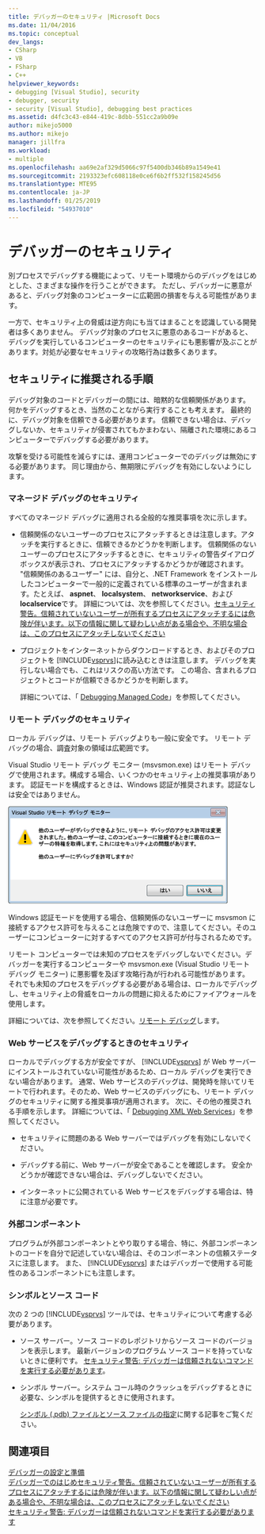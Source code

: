 ```yaml
---
title: デバッガーのセキュリティ |Microsoft Docs
ms.date: 11/04/2016
ms.topic: conceptual
dev_langs:
- CSharp
- VB
- FSharp
- C++
helpviewer_keywords:
- debugging [Visual Studio], security
- debugger, security
- security [Visual Studio], debugging best practices
ms.assetid: d4fc3c43-e844-419c-8dbb-551cc2a9b09e
author: mikejo5000
ms.author: mikejo
manager: jillfra
ms.workload:
- multiple
ms.openlocfilehash: aa69e2af329d5066c97f5400db346b89a1549e41
ms.sourcegitcommit: 2193323efc608118e0ce6f6b2ff532f158245d56
ms.translationtype: MTE95
ms.contentlocale: ja-JP
ms.lasthandoff: 01/25/2019
ms.locfileid: "54937010"
---
```

# <a name="debugger-security"></a>デバッガーのセキュリティ
別プロセスでデバッグする機能によって、リモート環境からのデバッグをはじめとした、さまざまな操作を行うことができます。 ただし、デバッガーに悪意があると、デバッグ対象のコンピューターに広範囲の損害を与える可能性があります。  
  
 一方で、セキュリティ上の脅威は逆方向にも当てはまることを認識している開発者は多くありません。 デバッグ対象のプロセスに悪意のあるコードがあると、デバッグを実行しているコンピューターのセキュリティにも悪影響が及ぶことがあります。対処が必要なセキュリティの攻略行為は数多くあります。  
  
## <a name="security-best-practices"></a>セキュリティに推奨される手順  
 デバッグ対象のコードとデバッガーの間には、暗黙的な信頼関係があります。 何かをデバッグするとき、当然のことながら実行することも考えます。 最終的に、デバッグ対象を信頼できる必要があります。 信頼できない場合は、デバッグしないか、セキュリティが侵害されてもかまわない、隔離された環境にあるコンピューターでデバッグする必要があります。  
  
 攻撃を受ける可能性を減らすには、運用コンピューターでのデバッグは無効にする必要があります。 同じ理由から、無期限にデバッグを有効にしないようにします。  
  
### <a name="managed-debugging-security"></a>マネージド デバッグのセキュリティ  
 すべてのマネージド デバッグに適用される全般的な推奨事項を次に示します。  
  
- 信頼関係のないユーザーのプロセスにアタッチするときは注意します。アタッチを実行するときに、信頼できるかどうかを判断します。 信頼関係のないユーザーのプロセスにアタッチするときに、セキュリティの警告ダイアログ ボックスが表示され、プロセスにアタッチするかどうかが確認されます。 "信頼関係のあるユーザー" には、自分と、.NET Framework をインストールしたコンピューターで一般的に定義されている標準のユーザーが含まれます。たとえば、 **aspnet**、 **localsystem**、 **networkservice**、および **localservice**です。 詳細については、次を参照してください。[セキュリティ警告。信頼されていないユーザーが所有するプロセスにアタッチするには危険が伴います。以下の情報に関して疑わしい点がある場合や、不明な場合は、このプロセスにアタッチしないでください](../debugger/security-warning-attaching-to-a-process-owned-by-an-untrusted-user.md)  
  
- プロジェクトをインターネットからダウンロードするとき、およびそのプロジェクトを [!INCLUDE[vsprvs](../code-quality/includes/vsprvs_md.md)]に読み込むときは注意します。 デバッグを実行しない場合でも、これはリスクの高い方法です。 この場合、含まれるプロジェクトとコードが信頼できるかどうかを判断します。  
  
  詳細については、「 [Debugging Managed Code](../debugger/debugging-managed-code.md)」を参照してください。  
  
### <a name="remote-debugging-security"></a>リモート デバッグのセキュリティ  
 ローカル デバッグは、リモート デバッグよりも一般に安全です。 リモート デバッグの場合、調査対象の領域は広範囲です。  
  
 Visual Studio リモート デバッグ モニター (msvsmon.exe) はリモート デバッグで使用されます。構成する場合、いくつかのセキュリティ上の推奨事項があります。 認証モードを構成するときは、Windows 認証が推奨されます。認証なしは安全ではありません。  
  
 ![エラー ダイアログ](../debugger/media/dbg_err_remotepermissionschanged.png "DBG_ERR_RemotePermissionsChanged")  
  
 Windows 認証モードを使用する場合、信頼関係のないユーザーに msvsmon に接続するアクセス許可を与えることは危険ですので、注意してください。そのユーザーにコンピューターに対するすべてのアクセス許可が付与されるためです。  
  
 リモート コンピューターでは未知のプロセスをデバッグしないでください。デバッガーを実行するコンピューターや msvsmon.exe (Visual Studio リモート デバッグ モニター) に悪影響を及ぼす攻略行為が行われる可能性があります。 それでも未知のプロセスをデバッグする必要がある場合は、ローカルでデバッグし、セキュリティ上の脅威をローカルの問題に抑えるためにファイアウォールを使用します。  
  
 詳細については、次を参照してください。[リモート デバッグ](../debugger/remote-debugging.md)します。  
  
### <a name="web-services-debugging-security"></a>Web サービスをデバッグするときのセキュリティ  
 ローカルでデバッグする方が安全ですが、 [!INCLUDE[vsprvs](../code-quality/includes/vsprvs_md.md)] が Web サーバーにインストールされていない可能性があるため、ローカル デバッグを実行できない場合があります。 通常、Web サービスのデバッグは、開発時を除いてリモートで行われます。そのため、Web サービスのデバッグにも、リモート デバッグのセキュリティに関する推奨事項が適用されます。 次に、その他の推奨される手順を示します。 詳細については、「 [Debugging XML Web Services](https://msdn.microsoft.com/library/c900b137-9fbd-4f59-91b5-9c2c6ce06f00)」を参照してください。  
  
-   セキュリティに問題のある Web サーバーではデバッグを有効にしないでください。  
  
-   デバッグする前に、Web サーバーが安全であることを確認します。 安全かどうかが確認できない場合は、デバッグしないでください。  
  
-   インターネットに公開されている Web サービスをデバッグする場合は、特に注意が必要です。  
  
### <a name="external-components"></a>外部コンポーネント  
 プログラムが外部コンポーネントとやり取りする場合、特に、外部コンポーネントのコードを自分で記述していない場合は、そのコンポーネントの信頼ステータスに注意します。 また、 [!INCLUDE[vsprvs](../code-quality/includes/vsprvs_md.md)] またはデバッガーで使用する可能性のあるコンポーネントにも注意します。  
  
### <a name="symbols-and-source-code"></a>シンボルとソース コード  
 次の 2 つの [!INCLUDE[vsprvs](../code-quality/includes/vsprvs_md.md)] ツールでは、セキュリティについて考慮する必要があります。  
  
- ソース サーバー。ソース コードのレポジトリからソース コードのバージョンを表示します。 最新バージョンのプログラム ソース コードを持っていないときに便利です。 [セキュリティ警告: デバッガーは信頼されないコマンドを実行する必要があります](../debugger/security-warning-debugger-must-execute-untrusted-command.md)。  
  
- シンボル サーバー。システム コール時のクラッシュをデバッグするときに必要な、シンボルを提供するときに使用されます。  
  
  [シンボル (.pdb) ファイルとソース ファイルの指定](../debugger/specify-symbol-dot-pdb-and-source-files-in-the-visual-studio-debugger.md)に関する記事をご覧ください。  
  
## <a name="see-also"></a>関連項目
 [デバッガーの設定と準備](../debugger/debugger-settings-and-preparation.md)   
 [デバッガーでのはじめ](../debugger/debugger-feature-tour.md)[セキュリティ警告。信頼されていないユーザーが所有するプロセスにアタッチするには危険が伴います。以下の情報に関して疑わしい点がある場合や、不明な場合は、このプロセスにアタッチしないでください](../debugger/security-warning-attaching-to-a-process-owned-by-an-untrusted-user.md)   
 [セキュリティ警告: デバッガーは信頼されないコマンドを実行する必要があります](../debugger/security-warning-debugger-must-execute-untrusted-command.md)
